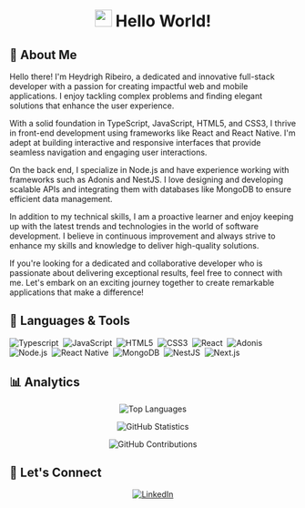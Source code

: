 <h1 align="center">
  <img src="https://emojis.slackmojis.com/emojis/images/1531849430/4246/blob-sunglasses.gif?1531849430" width="30"/> Hello World!
</h1>


## 👋 About Me
Hello there! I'm Heydrigh Ribeiro, a dedicated and innovative full-stack developer with a passion for creating impactful web and mobile applications. I enjoy tackling complex problems and finding elegant solutions that enhance the user experience.

With a solid foundation in TypeScript, JavaScript, HTML5, and CSS3, I thrive in front-end development using frameworks like React and React Native. I'm adept at building interactive and responsive interfaces that provide seamless navigation and engaging user interactions.

On the back end, I specialize in Node.js and have experience working with frameworks such as Adonis and NestJS. I love designing and developing scalable APIs and integrating them with databases like MongoDB to ensure efficient data management.

In addition to my technical skills, I am a proactive learner and enjoy keeping up with the latest trends and technologies in the world of software development. I believe in continuous improvement and always strive to enhance my skills and knowledge to deliver high-quality solutions.

If you're looking for a dedicated and collaborative developer who is passionate about delivering exceptional results, feel free to connect with me. Let's embark on an exciting journey together to create remarkable applications that make a difference!


## 🔧 Languages & Tools
![Typescript](https://img.shields.io/badge/-Typescript-05122A?style=flat&logo=typescript)&nbsp;
![JavaScript](https://img.shields.io/badge/-JavaScript-05122A?style=flat&logo=javascript)&nbsp;
![HTML5](https://img.shields.io/badge/-HTML5-05122A?style=flat&logo=html5)&nbsp;
![CSS3](https://img.shields.io/badge/-CSS3-05122A?style=flat&logo=css3)&nbsp;
![React](https://img.shields.io/badge/-React-05122A?style=flat&logo=react)&nbsp;
![Adonis](https://img.shields.io/badge/-Adonis-05122A?style=flat&logo=adonisjs)&nbsp;
![Node.js](https://img.shields.io/badge/-Node.js-05122A?style=flat&logo=node.js)&nbsp;
![React Native](https://img.shields.io/badge/-React%20Native-05122A?style=flat&logo=react)&nbsp;
![MongoDB](https://img.shields.io/badge/-MongoDB-05122A?style=flat&logo=mongodb)&nbsp;
![NestJS](https://img.shields.io/badge/-NestJS-05122A?style=flat&logo=nestjs)&nbsp;
![Next.js](https://img.shields.io/badge/-Next.js-05122A?style=flat&logo=next.js)&nbsp;

## 📊 Analytics
<p align="center">
  <img src="https://github-readme-stats.vercel.app/api/top-langs/?username=heydrigh&layout=compact&count_private=true" alt="Top Languages" />
</p>
<p align="center">
  <img src="https://github-readme-stats.vercel.app/api/?username=heydrigh&count_private=true&show_icons=true" alt="GitHub Statistics" />
</p>
<p align="center">
  <img src="https://github-readme-streak-stats.herokuapp.com/?user=heydrigh&hide_border=true" alt="GitHub Contributions" />
</p>

## 🤝 Let's Connect
<p align="center">
  <a href="https://www.linkedin.com/in/heydrigh/"><img src="https://img.shields.io/badge/-LinkedIn-0077B5?style=flat&logo=Linkedin&logoColor=white" alt="LinkedIn" /></a>
</p>
